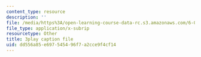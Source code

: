 ```yaml
---
content_type: resource
description: ''
file: /media/https%3A/open-learning-course-data-rc.s3.amazonaws.com/6-042j-mathematics-for-computer-science-spring-2015/dd556a85e697545496f7a2cce9f4cf14_0exBzsexUoI.vtt
file_type: application/x-subrip
resourcetype: Other
title: 3play caption file
uid: dd556a85-e697-5454-96f7-a2cce9f4cf14
---
```

